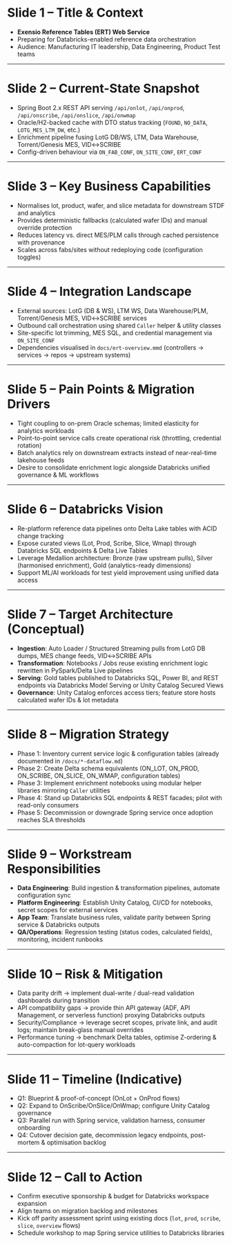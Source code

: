 # Slide 1 – Title & Context
- **Exensio Reference Tables (ERT) Web Service**
- Preparing for Databricks-enabled reference data orchestration
- Audience: Manufacturing IT leadership, Data Engineering, Product Test teams

---

# Slide 2 – Current-State Snapshot
- Spring Boot 2.x REST API serving `/api/onlot`, `/api/onprod`, `/api/onscribe`, `/api/onslice`, `/api/onwmap`
- Oracle/H2-backed cache with DTO status tracking (`FOUND`, `NO_DATA`, `LOTG_MES_LTM_DW`, etc.)
- Enrichment pipeline fusing LotG DB/WS, LTM, Data Warehouse, Torrent/Genesis MES, VID↔SCRIBE
- Config-driven behaviour via `ON_FAB_CONF`, `ON_SITE_CONF`, `ERT_CONF`

---

# Slide 3 – Key Business Capabilities
- Normalises lot, product, wafer, and slice metadata for downstream STDF and analytics
- Provides deterministic fallbacks (calculated wafer IDs) and manual override protection
- Reduces latency vs. direct MES/PLM calls through cached persistence with provenance
- Scales across fabs/sites without redeploying code (configuration toggles)

---

# Slide 4 – Integration Landscape
- External sources: LotG (DB & WS), LTM WS, Data Warehouse/PLM, Torrent/Genesis MES, VID↔SCRIBE services
- Outbound call orchestration using shared `Caller` helper & utility classes
- Site-specific lot trimming, MES SQL, and credential management via `ON_SITE_CONF`
- Dependencies visualised in `docs/ert-overview.mmd` (controllers → services → repos → upstream systems)

---

# Slide 5 – Pain Points & Migration Drivers
- Tight coupling to on-prem Oracle schemas; limited elasticity for analytics workloads
- Point-to-point service calls create operational risk (throttling, credential rotation)
- Batch analytics rely on downstream extracts instead of near-real-time lakehouse feeds
- Desire to consolidate enrichment logic alongside Databricks unified governance & ML workflows

---

# Slide 6 – Databricks Vision
- Re-platform reference data pipelines onto Delta Lake tables with ACID change tracking
- Expose curated views (Lot, Prod, Scribe, Slice, Wmap) through Databricks SQL endpoints & Delta Live Tables
- Leverage Medallion architecture: Bronze (raw upstream pulls), Silver (harmonised enrichment), Gold (analytics-ready dimensions)
- Support ML/AI workloads for test yield improvement using unified data access

---

# Slide 7 – Target Architecture (Conceptual)
- **Ingestion**: Auto Loader / Structured Streaming pulls from LotG DB dumps, MES change feeds, VID↔SCRIBE APIs
- **Transformation**: Notebooks / Jobs reuse existing enrichment logic rewritten in PySpark/Delta Live pipelines
- **Serving**: Gold tables published to Databricks SQL, Power BI, and REST endpoints via Databricks Model Serving or Unity Catalog Secured Views
- **Governance**: Unity Catalog enforces access tiers; feature store hosts calculated wafer IDs & lot metadata

---

# Slide 8 – Migration Strategy
- Phase 1: Inventory current service logic & configuration tables (already documented in `/docs/*-dataflow.md`)
- Phase 2: Create Delta schema equivalents (ON_LOT, ON_PROD, ON_SCRIBE, ON_SLICE, ON_WMAP, configuration tables)
- Phase 3: Implement enrichment notebooks using modular helper libraries mirroring `Caller` utilities
- Phase 4: Stand up Databricks SQL endpoints & REST facades; pilot with read-only consumers
- Phase 5: Decommission or downgrade Spring service once adoption reaches SLA thresholds

---

# Slide 9 – Workstream Responsibilities
- **Data Engineering**: Build ingestion & transformation pipelines, automate configuration sync
- **Platform Engineering**: Establish Unity Catalog, CI/CD for notebooks, secret scopes for external services
- **App Team**: Translate business rules, validate parity between Spring service & Databricks outputs
- **QA/Operations**: Regression testing (status codes, calculated fields), monitoring, incident runbooks

---

# Slide 10 – Risk & Mitigation
- Data parity drift → implement dual-write / dual-read validation dashboards during transition
- API compatibility gaps → provide thin API gateway (ADF, API Management, or serverless function) proxying Databricks outputs
- Security/Compliance → leverage secret scopes, private link, and audit logs; maintain break-glass manual overrides
- Performance tuning → benchmark Delta tables, optimise Z-ordering & auto-compaction for lot-query workloads

---

# Slide 11 – Timeline (Indicative)
- Q1: Blueprint & proof-of-concept (OnLot + OnProd flows)
- Q2: Expand to OnScribe/OnSlice/OnWmap; configure Unity Catalog governance
- Q3: Parallel run with Spring service, validation harness, consumer onboarding
- Q4: Cutover decision gate, decommission legacy endpoints, post-mortem & optimisation backlog

---

# Slide 12 – Call to Action
- Confirm executive sponsorship & budget for Databricks workspace expansion
- Align teams on migration backlog and milestones
- Kick off parity assessment sprint using existing docs (`lot`, `prod`, `scribe`, `slice`, `overview` flows)
- Schedule workshop to map Spring service utilities to Databricks libraries
